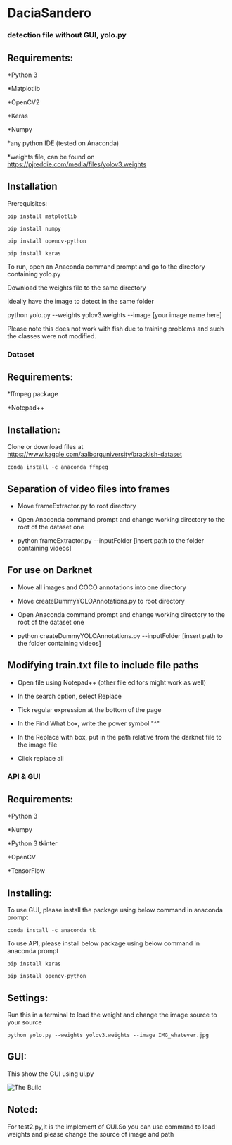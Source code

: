 # DaciaSandero

### detection file without GUI, yolo.py

## Requirements:

*Python 3

*Matplotlib

*OpenCV2

*Keras

*Numpy

*any python IDE (tested on Anaconda)

*weights file, can be found on https://pjreddie.com/media/files/yolov3.weights

## Installation

Prerequisites:

```pip install matplotlib```

```pip install numpy```

```pip install opencv-python```

```pip install keras```

To run, open an Anaconda command prompt and go to the directory containing yolo.py

Download the weights file to the same directory

Ideally have the image to detect in the same folder

python yolo.py --weights yolov3.weights --image [your image name here]

Please note this does not work with fish due to training problems and such the classes were not modified.


### Dataset

## Requirements:

*ffmpeg package

*Notepad++

## Installation:

Clone or download files at https://www.kaggle.com/aalborguniversity/brackish-dataset

```conda install -c anaconda ffmpeg```

## Separation of video files into frames

- Move frameExtractor.py to root directory

- Open Anaconda command prompt and change working directory to the root of the dataset one

- python frameExtractor.py --inputFolder [insert path to the folder containing videos]

## For use on Darknet

- Move all images and COCO annotations into one directory

- Move createDummyYOLOAnnotations.py to root directory

- Open Anaconda command prompt and change working directory to the root of the dataset one

- python createDummyYOLOAnnotations.py --inputFolder [insert path to the folder containing videos]

## Modifying train.txt file to include file paths

- Open file using Notepad++ (other file editors might work as well)

- In the search option, select Replace

- Tick regular expression at the bottom of the page

- In the Find What box, write the power symbol "^"

- In the Replace with box, put in the path relative from the darknet file to the image file

- Click replace all

### API & GUI
## Requirements: 
*Python 3

*Numpy

*Python 3 tkinter

*OpenCV

*TensorFlow
 
## Installing:
To use GUI, please install the package using below command in anaconda prompt 

```conda install -c anaconda tk```


To use API, please install below package using below command in anaconda prompt

```pip install keras```

```pip install opencv-python```

## Settings:
Run this in a terminal to load the weight and change the image source to your source 

```python yolo.py --weights yolov3.weights --image IMG_whatever.jpg```

## GUI:
This show the GUI using ui.py

![The Build](./ui.PNG?raw=true)

## Noted:
For test2.py,it is the implement of GUI.So you can use command to load weights and please change the source of image and path 

